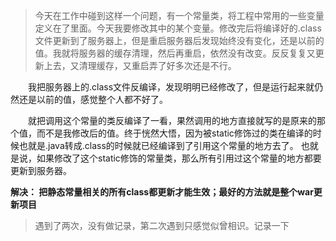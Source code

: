 
> 今天在工作中碰到这样一个问题，有一个常量类，将工程中常用的一些变量定义在了里面。今天我要修改其中的某个变量。修改完后将编译好的.class文件更新到了服务器上，但是重启服务器后发现始终没有变化，还是以前的值。我就将服务器的缓存清理，然后再重启，依然没有改变。反反复复又更新上去，又清理缓存，又重启弄了好多次还是不行。

　　我把服务器上的.class文件反编译，发现明明已经修改了，但是运行起来就仍然还是以前的值，感觉整个人都不好了。

　　就把调用这个常量的类反编译了一看，果然调用的地方直接就写的是原来的那个值，而不是我修改后的值。终于恍然大悟，因为被static修饰过的类在编译的时候也就是.java转成.class的时候就已经编译到了引用这个常量的地方去了。 也就是说，如果修改了这个static修饰的常量类，那么所有引用过这个常量的地方都要更新到服务器。

**解决： 把静态常量相关的所有class都更新才能生效；最好的方法就是整个war更新项目**

> 遇到了两次，没有做记录，第二次遇到只感觉似曾相识。记录一下